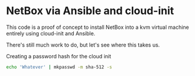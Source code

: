 # NetBox via Ansible and cloud-init

This code is a proof of concept to install NetBox into a kvm virtual machine entirely using cloud-init and Ansible.

There's still much work to do, but let's see where this takes us.


Creating a password hash for the cloud init

```bash
echo 'Whatever' | mkpasswd -m sha-512 -s
```